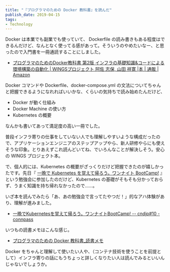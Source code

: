 ```yaml
---
title: "『プログラマのための Docker 教科書』を読んだ"
publish_date: 2019-04-15
tags:
- Technology
---
```


Docker は本業でも副業でも使っていて、 Dockerfile
の読み書きもある程度はできるんだけど、なんとなく使ってる感があって。そういうのやめたいなー、と思ったので入門書を一冊通読することにしました。

- [プログラマのためのDocker教科書 第2版 インフラの基礎知識&コードによる環境構築の自動化 | WINGSプロジェクト 阿佐 志保, 山田 祥寛 |本 | 通販 | Amazon](https://www.amazon.co.jp/dp/4798153222/)

Docker コマンドや Dockerfile、docker-compose.yml
の文法についてちゃんと把握できるようになれればいいかな、くらいの気持ちで読み始めたんだけど、

- Docker が動く仕組み
- Docker Machine の使い方
- Kubernetes の概要

なんかも書いてあって満足度の高い一冊でした。

普段インフラ寄りの仕事をしていない人でも理解しやすいような構成だったので、アプリケーションエンジニアのステップアップやら、新人研修やらにも使えそうな印象。とりあえずこれ読んどいてね、でいろんなことが解決しそう。安心の
WINGS プロジェクト本。

で、個人的には、Kubernetes の概要がざっくりだけど把握できたのが嬉しかったです。先日『
[一晩で Kubernetes を覚えて帰ろう。ワンナイト BootCamp!](https://cnd.connpass.com/event/123046)
』という勉強会に参加したのだけど、Kubernetes の基礎がそもそも分かっておらず、うまく知識を持ち帰れなかったので……。

いざ本を読んでみたら「あ、あの勉強会で言ってたやつだ！」的なアハ体験があり、理解が進みました。

- [一晩でKubernetesを覚えて帰ろう。ワンナイトBootCamp! -- cndjp#10 - connpass](https://cnd.connpass.com/event/123046/)

いつもの読書メモはこんな感じ。

- [プログラマのための Docker 教科書_読書メモ](https://gist.github.com/gushernobindsme/4b5a7c4abb5ac02f1d4d766bee8e5971)

Docker
をちゃんと理解して使いたい人や、（コンテナ技術を使うことを前提として）インフラ寄りの話にもうちょっと詳しくなりたい人は読んでみるといいんじゃないでしょうか。
